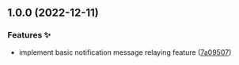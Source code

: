 ## 1.0.0 (2022-12-11)


### Features ✨

* implement basic notification message relaying feature ([7a09507](https://github.com/async3619/cage-telegram-helper/commit/7a095074c8556558b18ba30107a5de0f684b0f1e))
